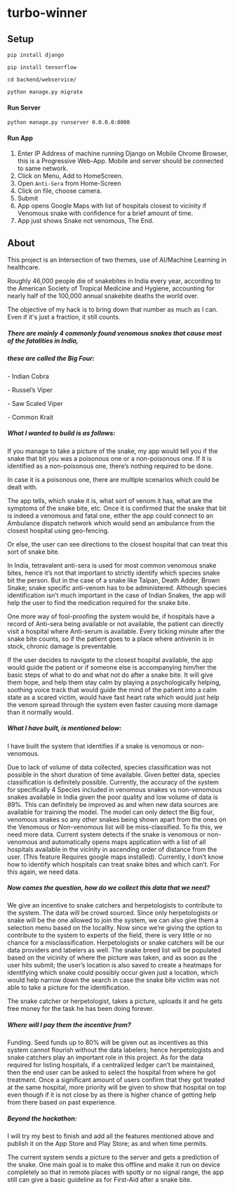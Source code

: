 # turbo-winner
## Setup

`pip install django`

`pip install tensorflow`

`cd backend/webservice/`

`python manage.py migrate`

#### Run Server

`python manage.py runserver 0.0.0.0:8000`

#### Run App

1. Enter IP Address of machine running Django on Mobile Chrome Browser, this is a Progressive Web-App. Mobile and server should be connected to same network.
2. Click on Menu, Add to HomeScreen.
3. Open `Anti-Sera` from Home-Screen
4. Click on file, choose camera.
5. Submit
6. App opens Google Maps with list of hospitals closest to vicinity if Venomous snake with confidence for a brief amount of time.
7. App just shows Snake not venomous, The End.

## About

This project is an Intersection of two themes, use of AI/Machine Learning in healthcare.

Roughly 46,000 people die of snakebites in India every year, according to the American Society of Tropical Medicine and Hygiene, accounting for nearly half of the 100,000 annual snakebite deaths the world over.

The objective of my hack is to bring down that number as much as I can. Even if it's just a fraction, it still counts.

##### There are mainly 4 commonly found venomous snakes that cause most of the fatalities in India,

##### these are called the Big Four:

\- Indian Cobra

\- Russel’s Viper

\- Saw Scaled Viper

\- Common Krait

##### What I wanted to build is as follows:

If you manage to take a picture of the snake, my app would tell you if the snake that bit you was a poisonous one or a non-poisonous one. If it is identified as a non-poisonous one, there’s nothing required to be done.

In case it is a poisonous one, there are multiple scenarios which could be dealt with.

The app tells, which snake it is, what sort of venom it has, what are the symptoms of the snake bite, etc. Once it is confirmed that the snake that bit is indeed a venomous and fatal one, either the app could connect to an Ambulance dispatch network which would send an ambulance from the closest hospital using geo-fencing.

Or else, the user can see directions to the closest hospital that can treat this sort of snake bite.

In India, tetravalent anti-sera is used for most common venomous snake bites, hence it’s not that important to strictly identify which species snake bit the person. But in the case of a snake like Taipan, Death Adder, Brown Snake; snake specific anti-venom has to be administered. Although species identification isn’t much important in the case of Indian Snakes, the app will help the user to find the medication required for the snake bite.

One more way of fool-proofing the system would be, if hospitals have a record of Anti-sera being available or not available, the patient can directly visit a hospital where Anti-serum is available. Every ticking minute after the snake bite counts, so if the patient goes to a place where antivenin is in stock, chronic damage is preventable.

If the user decides to navigate to the closest hospital available, the app would guide the patient or if someone else is accompanying him/her the basic steps of what to do and what not do after a snake bite. It will give them hope, and help them stay calm by playing a psychologically helping, soothing voice track that would guide the mind of the patient into a calm state as a scared victim, would have fast heart rate which would just help the venom spread through the system even faster causing more damage than it normally would.

##### What I have built, is mentioned below:

I have built the system that identifies if a snake is venomous or non-venomous.

Due to lack of volume of data collected, species classification was not possible in the short duration of time available. Given better data, species classification is definitely possible. Currently, the accuracy of the system for specifically 4 Species included in venomous snakes vs non-venomous snakes available in India given the poor quality and low volume of data is 89%. This can definitely be improved as and when new data sources are available for training the model. The model can only detect the Big four, venomous snakes so any other snakes being shown apart from the ones on the Venomous or Non-venomous list will be miss-classified. To fix this, we need more data. Current system detects if the snake is venomous or non-venomous and automatically opens maps application with a list of all hospitals available in the vicinity in ascending order of distance from the user. (This feature Requires google maps installed). Currently, I don’t know how to identify which hospitals can treat snake bites and which can’t. For this again, we need data.

##### Now comes the question, how do we collect this data that we need?

We give an incentive to snake catchers and herpetologists to contribute to the system. The data will be crowd sourced. Since only herpetologists or snake will be the one allowed to join the system, we can also give them a selection menu based on the locality. Now since we’re giving the option to contribute to the system to experts of the field, there is very little or no chance for a misclassification. Herpetologists or snake catchers will be our data providers and labelers as well.  The snake breed list will be populated based on the vicinity of where the picture was taken, and as soon as the user hits submit; the user’s location is also saved to create a heatmaps for identifying which snake could possibly occur given just a location, which would help narrow down the search in case the snake bite victim was not able to take a picture for the identification.

The snake catcher or herpetologist, takes a picture, uploads it and he gets free money for the task he has been doing forever.

##### Where will I pay them the incentive from?

Funding. Seed funds up to 80% will be given out as incentives as this system cannot flourish without the data labelers; hence herpetologists and snake catchers play an important role in this project. As for the data required for listing hospitals, if a centralized ledger can’t be maintained, then the end user can be asked to select the hospital from where he got treatment. Once a significant amount of users confirm that they got treated at the same hospital, more priority will be given to show that hospital on top even though if it is not close by as there is higher chance of getting help from there based on past experience.

##### Beyond the hackathon:

I will try my best to finish and add all the features mentioned above and publish it on the App Store and Play Store; as and when time permits.

The current system sends a picture to the server and gets a prediction of the snake. One main goal is to make this offline and make it run on device completely so that in remote places with spotty or no signal range, the app still can give a basic guideline as for First-Aid after a snake bite.
